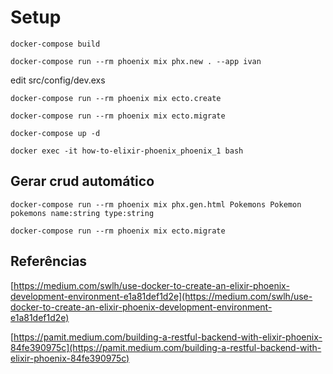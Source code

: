 # Setup

`docker-compose build`

`docker-compose run --rm phoenix mix phx.new . --app ivan`

edit src/config/dev.exs

`docker-compose run --rm phoenix mix ecto.create`

`docker-compose run --rm phoenix mix ecto.migrate`

`docker-compose up -d`

`docker exec -it how-to-elixir-phoenix_phoenix_1 bash`

## Gerar crud automático

`docker-compose run --rm phoenix mix phx.gen.html Pokemons Pokemon pokemons name:string type:string`

`docker-compose run --rm phoenix mix ecto.migrate`

## Referências

[https://medium.com/swlh/use-docker-to-create-an-elixir-phoenix-development-environment-e1a81def1d2e](https://medium.com/swlh/use-docker-to-create-an-elixir-phoenix-development-environment-e1a81def1d2e)

[https://pamit.medium.com/building-a-restful-backend-with-elixir-phoenix-84fe390975c](https://pamit.medium.com/building-a-restful-backend-with-elixir-phoenix-84fe390975c)